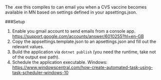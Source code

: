 The .exe this compiles to can email you when a CVS vaccine becomes available in MN based on settings defined in your apsettings.json.

###Setup 

1. Enable you gmail account to send emails from a console app. https://support.google.com/accounts/answer/6010255?hl=en-GB
2. Copy the appsettings.template.json to an apsettings.json and fill out the relevant values.
4. Build the application via `dotnet publish` (you need the runtime, take not of the output exe path).
3. Schedule the application executable. Windows: https://www.windowscentral.com/how-create-automated-task-using-task-scheduler-windows-10